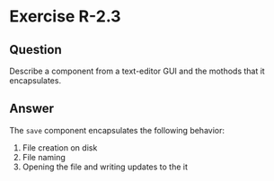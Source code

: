 # Exercise R-2.3

## Question

Describe a component from a text-editor GUI and the mothods that it
encapsulates.

## Answer

The `save` component encapsulates the following behavior:

1. File creation on disk
2. File naming
3. Opening the file and writing updates to the it

